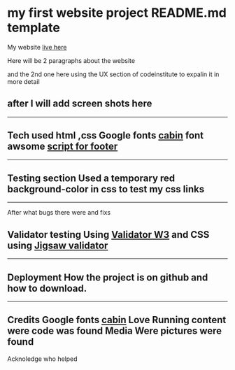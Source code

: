 # my first website project README.md template 
My website [live here](https://)

Here will be 2 paragraphs about the website 

and the 2nd one here using the UX section of codeinstitute to expalin it in more detail

after I will add screen shots here 
--------------------------------------
---------------------------------------

Tech used 
html ,css
Google fonts [cabin](https://fonts.google.com/specimen/Cabin?query=cabin)
font awsome [script for footer](https://fontawesome.com/kits/0f96215e04/use)
-------------
---------------
Testing section
Used a temporary red background-color in css to test my css links
-----------------------
-----------------------------
After what bugs there were and fixs

Validator testing
Using [Validator W3](https://validator.w3.org/)
and CSS using [Jigsaw validator](https://jigsaw.w3.org/css-validator/)
-----------------------------------
-----------------------------
Deployment
How the project is on github and how to download.
-----------
-------------
Credits 
Google fonts [cabin](https://fonts.google.com/specimen/Cabin?query=cabin)
Love Running
content were code was found 
Media
Were pictures were found 
------
Acknoledge who helped 


